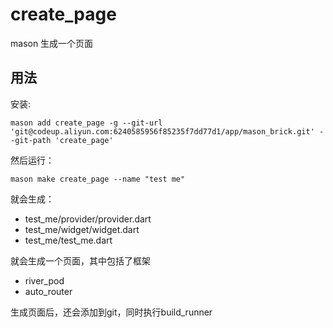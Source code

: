 # create_page

mason 生成一个页面

## 用法

安装:

```shell
mason add create_page -g --git-url 'git@codeup.aliyun.com:6240585956f85235f7dd77d1/app/mason_brick.git' --git-path 'create_page'
```

然后运行：

```shell
mason make create_page --name "test me"
```

就会生成：
* test_me/provider/provider.dart
* test_me/widget/widget.dart
* test_me/test_me.dart

就会生成一个页面，其中包括了框架

- river_pod
- auto_router

生成页面后，还会添加到git，同时执行build_runner